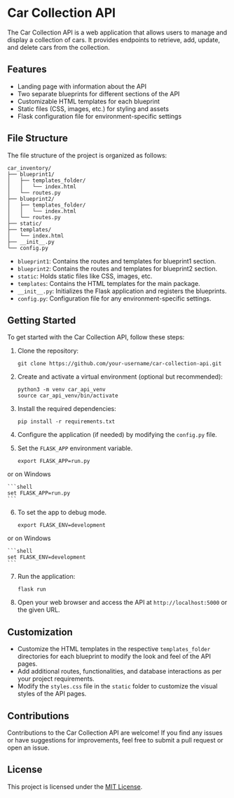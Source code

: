 # Car Collection API

The Car Collection API is a web application that allows users to manage and display a collection of cars. It provides endpoints to retrieve, add, update, and delete cars from the collection.

## Features

- Landing page with information about the API
- Two separate blueprints for different sections of the API
- Customizable HTML templates for each blueprint
- Static files (CSS, images, etc.) for styling and assets
- Flask configuration file for environment-specific settings

## File Structure

The file structure of the project is organized as follows:

```
car_inventory/
├── blueprint1/
│   ├── templates_folder/
│   │   └── index.html
│   └── routes.py
├── blueprint2/
│   ├── templates_folder/
│   │   └── index.html
│   └── routes.py
├── static/
├── templates/
│   └── index.html
├── __init__.py
└── config.py
```

- `blueprint1`: Contains the routes and templates for blueprint1 section.
- `blueprint2`: Contains the routes and templates for blueprint2 section.
- `static`: Holds static files like CSS, images, etc.
- `templates`: Contains the HTML templates for the main package.
- `__init__.py`: Initializes the Flask application and registers the blueprints.
- `config.py`: Configuration file for any environment-specific settings.

## Getting Started

To get started with the Car Collection API, follow these steps:

1. Clone the repository:

   ```shell
   git clone https://github.com/your-username/car-collection-api.git
   ```

2. Create and activate a virtual environment (optional but recommended):

   ```shell
   python3 -m venv car_api_venv
   source car_api_venv/bin/activate
   ```

3. Install the required dependencies:

   ```shell
   pip install -r requirements.txt
   ```

4. Configure the application (if needed) by modifying the `config.py` file.

5. Set the `FLASK_APP` environment variable.

    ```shell
    export FLASK_APP=run.py
    ```

or on Windows

    ```shell
    set FLASK_APP=run.py
    ```

6. To set the app to debug mode.

    ```shell
    export FLASK_ENV=development
    ```

or on Windows

    ```shell
    set FLASK_ENV=development
    ```

7. Run the application:

   ```shell
   flask run
   ```

8. Open your web browser and access the API at `http://localhost:5000` or the given URL.

## Customization

- Customize the HTML templates in the respective `templates_folder` directories for each blueprint to modify the look and feel of the API pages.
- Add additional routes, functionalities, and database interactions as per your project requirements.
- Modify the `styles.css` file in the `static` folder to customize the visual styles of the API pages.

## Contributions

Contributions to the Car Collection API are welcome! If you find any issues or have suggestions for improvements, feel free to submit a pull request or open an issue.

## License

This project is licensed under the [MIT License](LICENSE).


